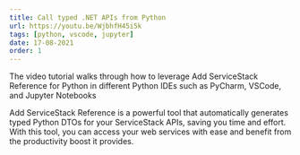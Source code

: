 ```yaml
---
title: Call typed .NET APIs from Python
url: https://youtu.be/WjbhfH45i5k
tags: [python, vscode, jupyter]
date: 17-08-2021
order: 1
---
```


The video tutorial walks through how to leverage Add ServiceStack Reference for Python in different Python IDEs 
such as PyCharm, VSCode, and Jupyter Notebooks 

Add ServiceStack Reference is a powerful tool that automatically generates typed Python DTOs for your 
ServiceStack APIs, saving you time and effort. With this tool, you can access your web services with 
ease and benefit from the productivity boost it provides.
